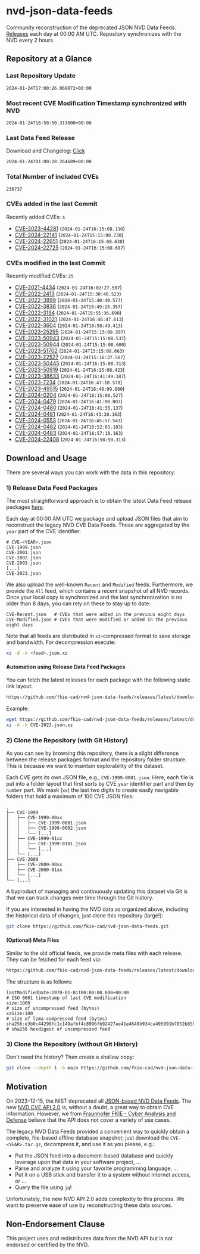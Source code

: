 # nvd-json-data-feeds

Community reconstruction of the deprecated JSON NVD Data Feeds. 
[Releases](https://github.com/fkie-cad/nvd-json-data-feeds/releases/latest) each day at 00:00 AM UTC.
Repository synchronizes with the NVD every 2 hours.

## Repository at a Glance

### Last Repository Update

```plain
2024-01-24T17:00:26.068872+00:00
```

### Most recent CVE Modification Timestamp synchronized with NVD

```plain
2024-01-24T16:58:50.313000+00:00
```

### Last Data Feed Release

Download and Changelog: [Click](https://github.com/fkie-cad/nvd-json-data-feeds/releases/latest)

```plain
2024-01-24T01:00:28.264689+00:00
```

### Total Number of included CVEs

```plain
236737
```

### CVEs added in the last Commit

Recently added CVEs: `4`

* [CVE-2023-44281](CVE-2023/CVE-2023-442xx/CVE-2023-44281.json) (`2024-01-24T16:15:08.110`)
* [CVE-2024-22141](CVE-2024/CVE-2024-221xx/CVE-2024-22141.json) (`2024-01-24T15:15:08.730`)
* [CVE-2024-22651](CVE-2024/CVE-2024-226xx/CVE-2024-22651.json) (`2024-01-24T16:15:08.630`)
* [CVE-2024-22725](CVE-2024/CVE-2024-227xx/CVE-2024-22725.json) (`2024-01-24T16:15:08.687`)


### CVEs modified in the last Commit

Recently modified CVEs: `25`

* [CVE-2021-4434](CVE-2021/CVE-2021-44xx/CVE-2021-4434.json) (`2024-01-24T16:02:27.587`)
* [CVE-2022-2413](CVE-2022/CVE-2022-24xx/CVE-2022-2413.json) (`2024-01-24T15:30:40.523`)
* [CVE-2022-3899](CVE-2022/CVE-2022-38xx/CVE-2022-3899.json) (`2024-01-24T15:40:49.577`)
* [CVE-2022-3836](CVE-2022/CVE-2022-38xx/CVE-2022-3836.json) (`2024-01-24T15:49:13.357`)
* [CVE-2022-3194](CVE-2022/CVE-2022-31xx/CVE-2022-3194.json) (`2024-01-24T15:55:36.690`)
* [CVE-2022-31021](CVE-2022/CVE-2022-310xx/CVE-2022-31021.json) (`2024-01-24T16:46:47.613`)
* [CVE-2022-3604](CVE-2022/CVE-2022-36xx/CVE-2022-3604.json) (`2024-01-24T16:58:49.413`)
* [CVE-2023-25295](CVE-2023/CVE-2023-252xx/CVE-2023-25295.json) (`2024-01-24T15:15:08.397`)
* [CVE-2023-50943](CVE-2023/CVE-2023-509xx/CVE-2023-50943.json) (`2024-01-24T15:15:08.537`)
* [CVE-2023-50944](CVE-2023/CVE-2023-509xx/CVE-2023-50944.json) (`2024-01-24T15:15:08.600`)
* [CVE-2023-51702](CVE-2023/CVE-2023-517xx/CVE-2023-51702.json) (`2024-01-24T15:15:08.663`)
* [CVE-2023-22527](CVE-2023/CVE-2023-225xx/CVE-2023-22527.json) (`2024-01-24T15:16:37.507`)
* [CVE-2023-50445](CVE-2023/CVE-2023-504xx/CVE-2023-50445.json) (`2024-01-24T16:15:08.313`)
* [CVE-2023-50919](CVE-2023/CVE-2023-509xx/CVE-2023-50919.json) (`2024-01-24T16:15:08.423`)
* [CVE-2023-38633](CVE-2023/CVE-2023-386xx/CVE-2023-38633.json) (`2024-01-24T16:41:49.187`)
* [CVE-2023-7234](CVE-2023/CVE-2023-72xx/CVE-2023-7234.json) (`2024-01-24T16:47:18.570`)
* [CVE-2023-49515](CVE-2023/CVE-2023-495xx/CVE-2023-49515.json) (`2024-01-24T16:48:09.680`)
* [CVE-2024-0204](CVE-2024/CVE-2024-02xx/CVE-2024-0204.json) (`2024-01-24T16:15:08.527`)
* [CVE-2024-0479](CVE-2024/CVE-2024-04xx/CVE-2024-0479.json) (`2024-01-24T16:41:00.007`)
* [CVE-2024-0480](CVE-2024/CVE-2024-04xx/CVE-2024-0480.json) (`2024-01-24T16:41:55.137`)
* [CVE-2024-0481](CVE-2024/CVE-2024-04xx/CVE-2024-0481.json) (`2024-01-24T16:43:30.163`)
* [CVE-2024-0553](CVE-2024/CVE-2024-05xx/CVE-2024-0553.json) (`2024-01-24T16:45:57.543`)
* [CVE-2024-0482](CVE-2024/CVE-2024-04xx/CVE-2024-0482.json) (`2024-01-24T16:52:03.103`)
* [CVE-2024-0483](CVE-2024/CVE-2024-04xx/CVE-2024-0483.json) (`2024-01-24T16:57:10.163`)
* [CVE-2024-22408](CVE-2024/CVE-2024-224xx/CVE-2024-22408.json) (`2024-01-24T16:58:50.313`)


## Download and Usage

There are several ways you can work with the data in this repository:

### 1) Release Data Feed Packages

The most straightforward approach is to obtain the latest Data Feed release packages [here](https://github.com/fkie-cad/nvd-json-data-feeds/releases/latest).

Each day at 00:00 AM UTC we package and upload JSON files that aim to reconstruct the legacy NVD CVE Data Feeds.
Those are aggregated by the `year` part of the CVE identifier:

```
# CVE-<YEAR>.json
CVE-1999.json
CVE-2001.json
CVE-2002.json
CVE-2003.json
[...]
CVE-2023.json
```

We also upload the well-known `Recent` and `Modified` feeds.
Furthermore, we provide the `All` feed, which contains a recent snapshot of all NVD records.
Once your local copy is synchronized and the last synchronization is no older than 8 days, you can rely on these to stay up to date:

```plain
CVE-Recent.json   # CVEs that were added in the previous eight days
CVE-Modified.json # CVEs that were modified or added in the previous eight days
```

Note that all feeds are distributed in `xz`-compressed format to save storage and bandwidth.
For decompression execute:

```sh
xz -d -k <feed>.json.xz
```


#### Automation using Release Data Feed Packages

You can fetch the latest releases for each package with the following static link layout:

```sh
https://github.com/fkie-cad/nvd-json-data-feeds/releases/latest/download/CVE-<YEAR>.json.xz
```

Example:

```sh
wget https://github.com/fkie-cad/nvd-json-data-feeds/releases/latest/download/CVE-2023.json.xz
xz -d -k CVE-2023.json.xz
```



### 2) Clone the Repository (with Git History)

As you can see by browsing this repository, there is a slight difference between the release packages format and the repository folder structure.
This is because we want to maintain explorability of the dataset.

Each CVE gets its own JSON file, e.g., `CVE-1999-0001.json`.
Here, each file is put into a folder layout that first sorts by CVE `year` identifier part and then by `number` part.
We mask (`xx`) the last two digits to create easily navigable folders that hold a maximum of 100 CVE JSON files:

```plain
.
├── CVE-1999
│   ├── CVE-1999-00xx
│   │   ├── CVE-1999-0001.json
│   │   ├── CVE-1999-0002.json
│   │   └── [...]
│   ├── CVE-1999-01xx
│   │   ├── CVE-1999-0101.json
│   │   └── [...]
│   └── [...]
├── CVE-2000
│   ├── CVE-2000-00xx
│   ├── CVE-2000-01xx
│   └── [...]
└── [...]
```

A byproduct of managing and continuously updating this dataset via Git is that we can track changes over time through the Git history.

If you are interested in having the NVD data as organized above, including the historical data of changes, just clone this repository (large!):

```sh
git clone https://github.com/fkie-cad/nvd-json-data-feeds.git
```

#### (Optional) Meta Files

Similar to the old official feeds, we provide meta files with each release. They can be fetched for each feed via:

```sh
https://github.com/fkie-cad/nvd-json-data-feeds/releases/latest/download/CVE-<YEAR>.meta
```

The structure is as follows:

```plain
lastModifiedDate:1970-01-01T00:00:00.000+00:00                          # ISO 8601 timestamp of last CVE modification
size:1000                                                               # size of uncompressed feed (bytes)
xzSize:100                                                              # size of lzma-compressed feed (bytes)
sha256:e3b0c44298fc1c149afbf4c8996fb92427ae41e4649b934ca495991b7852b855 # sha256 hexdigest of uncompressed feed
```


### 3) Clone the Repository (without Git History)

Don't need the history? Then create a shallow copy:

```sh
git clone --depth 1 -b main https://github.com/fkie-cad/nvd-json-data-feeds.git
```

## Motivation

On 2023-12-15, the NIST deprecated all [JSON-based NVD Data Feeds](https://nvd.nist.gov/vuln/data-feeds#divRetirementBanner-1).
The new [NVD CVE API 2.0](https://nvd.nist.gov/developers/vulnerabilities) is, without a doubt, a great way to obtain CVE information.
However, we from [Fraunhofer FKIE - Cyber Analysis and Defense](https://www.fkie.fraunhofer.de/en/departments/cad.html) believe that the API does not cover a variety of use cases.

The legacy NVD Data Feeds provided a convenient way to quickly obtain a complete, file-based offline database snapshot; just download the `CVE-<YEAR>.tar.gz`, decompress it, and use it as you please, e.g.:

* Put the JSON feed into a document-based database and quickly leverage upon that data in your software project, ...
* Parse and analyze it using your favorite programming language, ...
* Put it on a USB stick and transfer it to a system without internet access, or ...
* Query the file using `jq`!

Unfortunately, the new NVD API 2.0 adds complexity to this process.
We want to preserve ease of use by reconstructing these data sources.

## Non-Endorsement Clause

This project uses and redistributes data from the NVD API but is not endorsed or certified by the NVD.